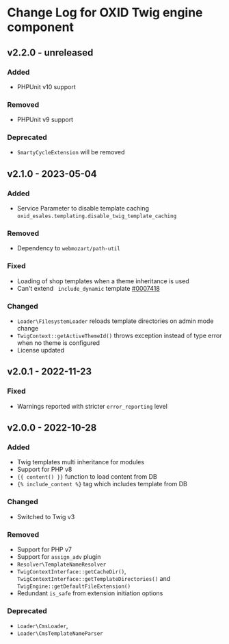 # Change Log for OXID Twig engine component

## v2.2.0 - unreleased

### Added
- PHPUnit v10 support

### Removed
- PHPUnit v9 support

### Deprecated
- `SmartyCycleExtension` will be removed

## v2.1.0 - 2023-05-04

### Added
- Service Parameter to disable template caching `oxid_esales.templating.disable_twig_template_caching`

### Removed
- Dependency to `webmozart/path-util`

### Fixed
- Loading of shop templates when a theme inheritance is used
- Can't extend ` include_dynamic` template [#0007418](https://bugs.oxid-esales.com/view.php?id=7418)

### Changed
- `Loader\FilesystemLoader` reloads template directories on admin mode change
- `TwigContext::getActiveThemeId()` throws exception instead of type error when no theme is configured
- License updated

## v2.0.1 - 2022-11-23

### Fixed
- Warnings reported with stricter `error_reporting` level

## v2.0.0 - 2022-10-28

### Added
- Twig templates multi inheritance for modules
- Support for PHP v8
- `{{ content() }}` function to load content from DB
- `{% include_content %}` tag which includes template from DB

### Changed
- Switched to Twig v3

### Removed
- Support for PHP v7
- Support for `assign_adv` plugin
- `Resolver\TemplateNameResolver`
- `TwigContextInterface::getCacheDir()`, `TwigContextInterface::getTemplateDirectories()` and `TwigEngine::getDefaultFileExtension()`
- Redundant `is_safe` from extension initiation options

### Deprecated
- `Loader\CmsLoader`,
- `Loader\CmsTemplateNameParser`
